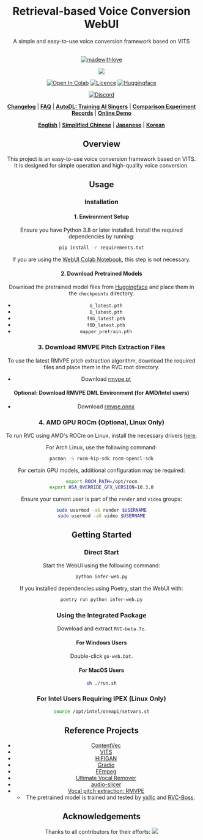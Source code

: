 
<div align="center">

<h1>Retrieval-based Voice Conversion WebUI</h1>
A simple and easy-to-use voice conversion framework based on VITS<br><br>

[![madewithlove](https://img.shields.io/badge/made_with-%E2%9D%A4-red?style=for-the-badge&labelColor=orange)](https://github.com/RVC-Project/Retrieval-based-Voice-Conversion-WebUI)

<img src="https://counter.seku.su/cmoe?name=rvc&theme=r34" /><br>

[![Open In Colab](https://img.shields.io/badge/Colab-F9AB00?style=for-the-badge&logo=googlecolab&color=525252)](https://colab.research.google.com/github/RVC-Project/Retrieval-based-Voice-Conversion-WebUI/blob/main/Retrieval_based_Voice_Conversion_WebUI.ipynb)
[![Licence](https://img.shields.io/badge/LICENSE-MIT-green.svg?style=for-the-badge)](https://github.com/RVC-Project/Retrieval-based-Voice-Conversion-WebUI/blob/main/LICENSE)
[![Huggingface](https://img.shields.io/badge/🤗%20-Spaces-yellow.svg?style=for-the-badge)](https://huggingface.co/lj1995/VoiceConversionWebUI/tree/main/)

[![Discord](https://img.shields.io/badge/RVC%20Developers-Discord-7289DA?style=for-the-badge&logo=discord&logoColor=white)](https://discord.gg/HcsmBBGyVk)

[**Changelog**](https://github.com/RVC-Project/Retrieval-based-Voice-Conversion-WebUI/blob/main/docs/Changelog_CN.md) | [**FAQ**](https://github.com/RVC-Project/Retrieval-based-Voice-Conversion-WebUI/wiki/%E5%B8%B8%E8%A7%81%E9%97%AE%E9%A2%98%E8%A7%A3%E7%AD%94) | [**AutoDL: Training AI Singers**](https://github.com/RVC-Project/Retrieval-based-Voice-Conversion-WebUI/wiki/Autodl%E8%AE%AD%E7%BB%83RVC%C2%B7AI%E6%AD%8C%E6%89%8B%E6%95%99%E7%A8%8B) | [**Comparison Experiment Records**](https://github.com/RVC-Project/Retrieval-based-Voice-Conversion-WebUI/wiki/%E5%AF%B9%E7%85%A7%E5%AE%9E%E9%AA%8C%C2%B7%E5%AE%9E%E9%AA%8C%E8%AE%B0%E5%BD%95) | [**Online Demo**](https://modelscope.cn/studios/FlowerCry/RVCv2demo)

[**English**](./docs/en/README.en.md) | [**Simplified Chinese**](./README.md) | [**Japanese**](./docs/jp/README.ja.md) | [**Korean**](./docs/kr/README.kr.md)

## Overview

This project is an easy-to-use voice conversion framework based on VITS. It is designed for simple operation and high-quality voice conversion.

## Usage

### Installation

#### 1. Environment Setup

Ensure you have Python 3.8 or later installed. Install the required dependencies by running:
```bash
pip install -r requirements.txt
```

If you are using the [WebUI Colab Notebook](https://colab.research.google.com/github/RVC-Project/Retrieval-based-Voice-Conversion-WebUI/blob/main/Retrieval_based_Voice_Conversion_WebUI.ipynb), this step is not necessary.

#### 2. Download Pretrained Models

Download the pretrained model files from [Huggingface](https://huggingface.co/lj1995/VoiceConversionWebUI/tree/main/) and place them in the `checkpoints` directory.

- `G_latest.pth`
- `D_latest.pth`
- `f0G_latest.pth`
- `f0D_latest.pth`
- `mapper_pretrain.pth`

### 3. Download RMVPE Pitch Extraction Files

To use the latest RMVPE pitch extraction algorithm, download the required files and place them in the RVC root directory.

- Download [rmvpe.pt](https://huggingface.co/lj1995/VoiceConversionWebUI/blob/main/rmvpe.pt)

#### Optional: Download RMVPE DML Environment (for AMD/Intel users)

- Download [rmvpe.onnx](https://huggingface.co/lj1995/VoiceConversionWebUI/blob/main/rmvpe.onnx)

### 4. AMD GPU ROCm (Optional, Linux Only)

To run RVC using AMD's ROCm on Linux, install the necessary drivers [here](https://rocm.docs.amd.com/en/latest/deploy/linux/os-native/install.html).

For Arch Linux, use the following command:
```bash
pacman -S rocm-hip-sdk rocm-opencl-sdk
```

For certain GPU models, additional configuration may be required:
```bash
export ROCM_PATH=/opt/rocm
export HSA_OVERRIDE_GFX_VERSION=10.3.0
```

Ensure your current user is part of the `render` and `video` groups:
```bash
sudo usermod -aG render $USERNAME
sudo usermod -aG video $USERNAME
```

## Getting Started

### Direct Start

Start the WebUI using the following command:
```bash
python infer-web.py
```

If you installed dependencies using Poetry, start the WebUI with:
```bash
poetry run python infer-web.py
```

### Using the Integrated Package

Download and extract `RVC-beta.7z`.

#### For Windows Users

Double-click `go-web.bat`.

#### For MacOS Users

```bash
sh ./run.sh
```

### For Intel Users Requiring IPEX (Linux Only)

```bash
source /opt/intel/oneapi/setvars.sh
```

## Reference Projects

- [ContentVec](https://github.com/auspicious3000/contentvec/)
- [VITS](https://github.com/jaywalnut310/vits)
- [HIFIGAN](https://github.com/jik876/hifi-gan)
- [Gradio](https://github.com/gradio-app/gradio)
- [FFmpeg](https://github.com/FFmpeg/FFmpeg)
- [Ultimate Vocal Remover](https://github.com/Anjok07/ultimatevocalremovergui)
- [audio-slicer](https://github.com/openvpi/audio-slicer)
- [Vocal pitch extraction: RMVPE](https://github.com/Dream-High/RMVPE)
  - The pretrained model is trained and tested by [yxlllc](https://github.com/yxlllc/RMVPE) and [RVC-Boss](https://github.com/RVC-Boss).

## Acknowledgements

Thanks to all contributors for their efforts:
<a href="https://github.com/RVC-Project/Retrieval-based-Voice-Conversion-WebUI/graphs/contributors" target="_blank">
  <img src="https://contrib.rocks/image?repo=RVC-Project/Retrieval-based-Voice-Conversion-WebUI" />
</a>
